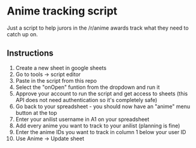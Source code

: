 # Anime tracking script
Just a script to help jurors in the /r/anime awards track what they need to catch up on.

## Instructions

1. Create a new sheet in google sheets
2. Go to tools -> script editor
3. Paste in the script from this repo
4. Select the "onOpen" funtion from the dropdown and run it
5. Approve your account to run the script and get access to sheets (this API does not need authentication so it's completely safe)
6. Go back to your spreadsheet - you should now have an "anime" menu button at the top
8. Enter your anilist username in A1 on your spreadsheet
9. Add every anime you want to track to your anilist (planning is fine)
10. Enter the anime IDs you want to track in column 1 below your user ID
11. Use Anime -> Update sheet
